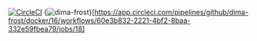 [![CircleCI](https://circleci.com/gh/dimafrost/Demo-ci.svg?style=for-the-badge&logo=appveyor)](https://app.circleci.com/pipelines/github/dima-frost/docker/16/workflows/60e3b832-2221-4bf2-8baa-332e59fbea79/jobs/18)
{<img src="https://circleci.com/gh/dimafrost/docker/.svg?style=svg" alt="dima-frost" />}[https://app.circleci.com/pipelines/github/dima-frost/docker/16/workflows/60e3b832-2221-4bf2-8baa-332e59fbea79/jobs/18]